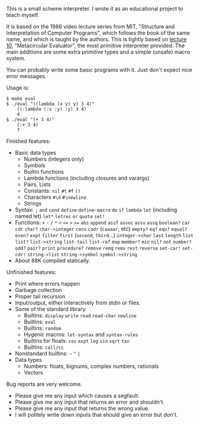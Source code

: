 This is a small scheme interpreter.
I wrote it as an educational project to teach myself.

It is based on the 1986 video lecture series from MIT, "Structure and Interpretation of Computer Programs", which follows the book of the same name, and which is taught by the authors.
This is tightly based on [lecture 10](https://www.youtube.com/watch?v=aAlR3cezPJg), "Metacircular Evaluator", the most primitive interpreter provided. The main additions are some extra primitive types and a simple (unsafe) macro system.

You can probably write some basic programs with it. Just don't expect nice error messages.

Usage is:

```
$ make eval
$ ./eval "((lambda (x y) y) 3 4)"
    ((:lambda (:x :y) :y) 3 4)
    4
$ ./eval "(+ 3 4)"
    (:+ 3 4)
    7
```

Finished features:
- Basic data types
    - Numbers (integers only)
    - Symbols
    - Builtin functions
    - Lambda functions (including closures and varargs)
    - Pairs, Lists
    - Constants: `nil` `#t` `#f` `()`
    - Characters `#\d` `#\newline`
    - Strings
- Syntax: `;` `and` `cond` `define` `define-macro` `do` `if` `lambda` `let` (including named let) `let*` `letrec` `or` `quote` `set!`
- Functions: `+` `-` `/` `*` `<` `<=` `>` `>=` `abs` `append` `assf` `assoc` `assv` `assq` `boolean?` `car` `cdr` `char?` `char->integer` `cons` `cadr` (`caaaar`, etc) `empty?` `eq?` `eqv?` `equal?` `even?` `expt` `filter` `first` (`second`, `third`...) `integer->char` `last` `length` `list` `list?` `list->string` `list-tail` `list-ref` `map` `member?` `min` `nil?` `not` `number?` `odd?` `pair?` `print` `procedure?` `remove` `remq` `remv` `rest` `reverse` `set-car!` `set-cdr!` `string->list` `string->symbol` `symbol->string`
- About 88K compiled statically.

Unfinished features:
- Print where errors happen
- Garbage collection
- Proper tail recursion
- Input/output, either interactively from stdin or files.
- Some of the standard library
    - Builtins: `display` `write` `read` `read-char` `newline`
    - Builtins: `eval`
    - Builtins: `random`
    - Hygenic macros: `let-syntax` and `syntax-rules`
    - Builtins for floats: `cos` `expt` `log` `sin` `sqrt` `tan`
    - Builtins: `call/cc`
- Nonstandard builtins: `~` `^` `|`
- Data types
    - Numbers: floats, bignums, complex numbers, rationals
    - Vectors

Bug reports are very welcome.
- Please give me any input which causes a segfault.
- Please give me any input that returns an error and shouldn't.
- Please give me any input that returns the wrong value.
- I will politely write down inputs that should give an error but don't.
